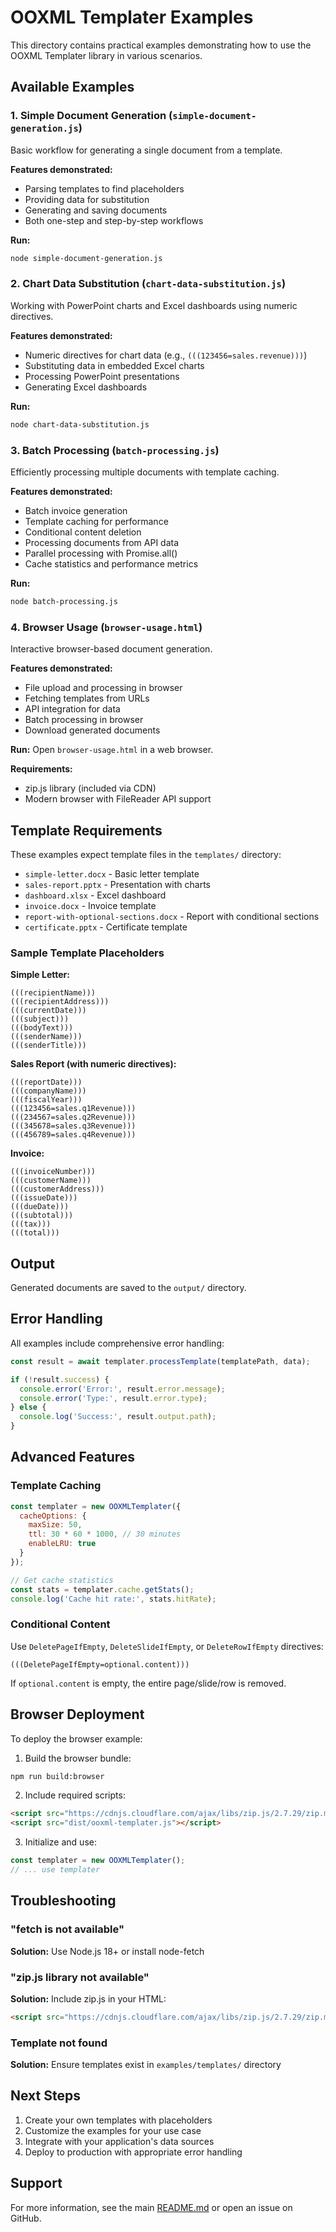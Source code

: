 # OOXML Templater Examples

This directory contains practical examples demonstrating how to use the OOXML Templater library in various scenarios.

## Available Examples

### 1. Simple Document Generation (`simple-document-generation.js`)

Basic workflow for generating a single document from a template.

**Features demonstrated:**
- Parsing templates to find placeholders
- Providing data for substitution
- Generating and saving documents
- Both one-step and step-by-step workflows

**Run:**
```bash
node simple-document-generation.js
```

### 2. Chart Data Substitution (`chart-data-substitution.js`)

Working with PowerPoint charts and Excel dashboards using numeric directives.

**Features demonstrated:**
- Numeric directives for chart data (e.g., `(((123456=sales.revenue)))`)
- Substituting data in embedded Excel charts
- Processing PowerPoint presentations
- Generating Excel dashboards

**Run:**
```bash
node chart-data-substitution.js
```

### 3. Batch Processing (`batch-processing.js`)

Efficiently processing multiple documents with template caching.

**Features demonstrated:**
- Batch invoice generation
- Template caching for performance
- Conditional content deletion
- Processing documents from API data
- Parallel processing with Promise.all()
- Cache statistics and performance metrics

**Run:**
```bash
node batch-processing.js
```

### 4. Browser Usage (`browser-usage.html`)

Interactive browser-based document generation.

**Features demonstrated:**
- File upload and processing in browser
- Fetching templates from URLs
- API integration for data
- Batch processing in browser
- Download generated documents

**Run:**
Open `browser-usage.html` in a web browser.

**Requirements:**
- zip.js library (included via CDN)
- Modern browser with FileReader API support

## Template Requirements

These examples expect template files in the `templates/` directory:

- `simple-letter.docx` - Basic letter template
- `sales-report.pptx` - Presentation with charts
- `dashboard.xlsx` - Excel dashboard
- `invoice.docx` - Invoice template
- `report-with-optional-sections.docx` - Report with conditional sections
- `certificate.pptx` - Certificate template

### Sample Template Placeholders

**Simple Letter:**
```
(((recipientName)))
(((recipientAddress)))
(((currentDate)))
(((subject)))
(((bodyText)))
(((senderName)))
(((senderTitle)))
```

**Sales Report (with numeric directives):**
```
(((reportDate)))
(((companyName)))
(((fiscalYear)))
(((123456=sales.q1Revenue)))
(((234567=sales.q2Revenue)))
(((345678=sales.q3Revenue)))
(((456789=sales.q4Revenue)))
```

**Invoice:**
```
(((invoiceNumber)))
(((customerName)))
(((customerAddress)))
(((issueDate)))
(((dueDate)))
(((subtotal)))
(((tax)))
(((total)))
```

## Output

Generated documents are saved to the `output/` directory.

## Error Handling

All examples include comprehensive error handling:

```javascript
const result = await templater.processTemplate(templatePath, data);

if (!result.success) {
  console.error('Error:', result.error.message);
  console.error('Type:', result.error.type);
} else {
  console.log('Success:', result.output.path);
}
```

## Advanced Features

### Template Caching

```javascript
const templater = new OOXMLTemplater({
  cacheOptions: {
    maxSize: 50,
    ttl: 30 * 60 * 1000, // 30 minutes
    enableLRU: true
  }
});

// Get cache statistics
const stats = templater.cache.getStats();
console.log('Cache hit rate:', stats.hitRate);
```

### Conditional Content

Use `DeletePageIfEmpty`, `DeleteSlideIfEmpty`, or `DeleteRowIfEmpty` directives:

```
(((DeletePageIfEmpty=optional.content)))
```

If `optional.content` is empty, the entire page/slide/row is removed.

## Browser Deployment

To deploy the browser example:

1. Build the browser bundle:
```bash
npm run build:browser
```

2. Include required scripts:
```html
<script src="https://cdnjs.cloudflare.com/ajax/libs/zip.js/2.7.29/zip.min.js"></script>
<script src="dist/ooxml-templater.js"></script>
```

3. Initialize and use:
```javascript
const templater = new OOXMLTemplater();
// ... use templater
```

## Troubleshooting

### "fetch is not available"
**Solution:** Use Node.js 18+ or install node-fetch

### "zip.js library not available"
**Solution:** Include zip.js in your HTML:
```html
<script src="https://cdnjs.cloudflare.com/ajax/libs/zip.js/2.7.29/zip.min.js"></script>
```

### Template not found
**Solution:** Ensure templates exist in `examples/templates/` directory

## Next Steps

1. Create your own templates with placeholders
2. Customize the examples for your use case
3. Integrate with your application's data sources
4. Deploy to production with appropriate error handling

## Support

For more information, see the main [README.md](../README.md) or open an issue on GitHub.
